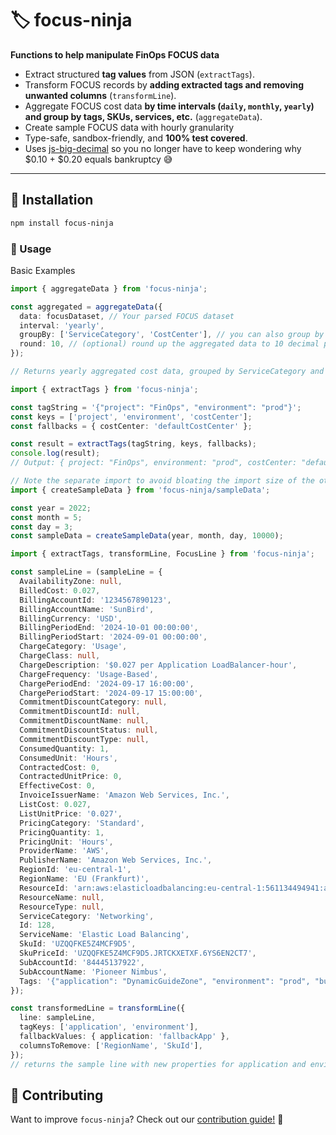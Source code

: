 # 🏷️ focus-ninja

**Functions to help manipulate FinOps FOCUS data**

- Extract structured **tag values** from JSON (`extractTags`).
- Transform FOCUS records by **adding extracted tags and removing unwanted columns** (`transformLine`).
- Aggregate FOCUS cost data **by time intervals (`daily`, `monthly`, `yearly`) and group by tags, SKUs, services, etc.** (`aggregateData`).
- Create sample FOCUS data with hourly granularity
- Type-safe, sandbox-friendly, and **100% test covered**.
- Uses [js-big-decimal](https://www.npmjs.com/package/js-big-decimal) so you no longer have to keep wondering why $0.10 + $0.20 equals bankruptcy 😅

---

## 🚀 Installation

```sh
npm install focus-ninja
```

### 📌 Usage

Basic Examples

```typescript
import { aggregateData } from 'focus-ninja';

const aggregated = aggregateData({
  data: focusDataset, // Your parsed FOCUS dataset
  interval: 'yearly',
  groupBy: ['ServiceCategory', 'CostCenter'], // you can also group by tags directly, in this case: CostCenter
  round: 10, // (optional) round up the aggregated data to 10 decimal places
});

// Returns yearly aggregated cost data, grouped by ServiceCategory and CostCenter
```

```typescript
import { extractTags } from 'focus-ninja';

const tagString = '{"project": "FinOps", "environment": "prod"}';
const keys = ['project', 'environment', 'costCenter'];
const fallbacks = { costCenter: 'defaultCostCenter' };

const result = extractTags(tagString, keys, fallbacks);
console.log(result);
// Output: { project: "FinOps", environment: "prod", costCenter: "defaultCostCenter" }
```

```typescript
// Note the separate import to avoid bloating the import size of the other functions
import { createSampleData } from 'focus-ninja/sampleData';

const year = 2022;
const month = 5;
const day = 3;
const sampleData = createSampleData(year, month, day, 10000);
```

```typescript
import { extractTags, transformLine, FocusLine } from 'focus-ninja';

const sampleLine = (sampleLine = {
  AvailabilityZone: null,
  BilledCost: 0.027,
  BillingAccountId: '1234567890123',
  BillingAccountName: 'SunBird',
  BillingCurrency: 'USD',
  BillingPeriodEnd: '2024-10-01 00:00:00',
  BillingPeriodStart: '2024-09-01 00:00:00',
  ChargeCategory: 'Usage',
  ChargeClass: null,
  ChargeDescription: '$0.027 per Application LoadBalancer-hour',
  ChargeFrequency: 'Usage-Based',
  ChargePeriodEnd: '2024-09-17 16:00:00',
  ChargePeriodStart: '2024-09-17 15:00:00',
  CommitmentDiscountCategory: null,
  CommitmentDiscountId: null,
  CommitmentDiscountName: null,
  CommitmentDiscountStatus: null,
  CommitmentDiscountType: null,
  ConsumedQuantity: 1,
  ConsumedUnit: 'Hours',
  ContractedCost: 0,
  ContractedUnitPrice: 0,
  EffectiveCost: 0,
  InvoiceIssuerName: 'Amazon Web Services, Inc.',
  ListCost: 0.027,
  ListUnitPrice: '0.027',
  PricingCategory: 'Standard',
  PricingQuantity: 1,
  PricingUnit: 'Hours',
  ProviderName: 'AWS',
  PublisherName: 'Amazon Web Services, Inc.',
  RegionId: 'eu-central-1',
  RegionName: 'EU (Frankfurt)',
  ResourceId: 'arn:aws:elasticloadbalancing:eu-central-1:561134494941:app/pieto-api/7b29febfbe87',
  ResourceName: null,
  ResourceType: null,
  ServiceCategory: 'Networking',
  Id: 128,
  ServiceName: 'Elastic Load Balancing',
  SkuId: 'UZQQFKE5Z4MCF9D5',
  SkuPriceId: 'UZQQFKE5Z4MCF9D5.JRTCKXETXF.6YS6EN2CT7',
  SubAccountId: '84445137922',
  SubAccountName: 'Pioneer Nimbus',
  Tags: '{"application": "DynamicGuideZone", "environment": "prod", "business_unit": "KnoxvilleEngineering"}',
});

const transformedLine = transformLine({
  line: sampleLine,
  tagKeys: ['application', 'environment'],
  fallbackValues: { application: 'fallbackApp' },
  columnsToRemove: ['RegionName', 'SkuId'],
});
// returns the sample line with new properties for application and environment, and removes the properties Tags, RegionName, SkuId
```

## 📌 **Contributing**

Want to improve `focus-ninja`? Check out our [contribution guide!](CONTRIBUTING.md) 🚀
